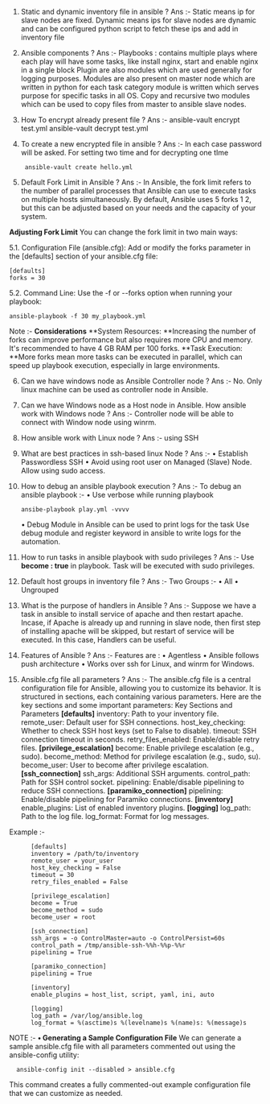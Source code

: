 1. Static and dynamic inventory file in ansible ?
Ans :- Static means ip for slave nodes are fixed.
       Dynamic means ips for slave nodes are dynamic and can be configured python script to fetch these ips and add in inventory file


2. Ansible components ?
Ans :- Playbooks : contains multiple plays where each play will have some tasks, like install nginx, start and enable nginx in a single block
       Plugin are also modules which are used generally for logging purposes.
       Modules are also present on master node which are written in python for each task category module is written which serves purpose for specific tasks in all OS.
       Copy and recursive two modules which can be used to copy files from master to ansible slave nodes.


3. How To encrypt already present file ?
Ans :-  ansible-vault encrypt test.yml
        ansible-vault decrypt test.yml


4. To create a new encrypted file in ansible ?
Ans :- In each case password will be asked. For setting two time and for decrypting one tIme

        ansible-vault create hello.yml


5. Default Fork Limit in Ansible ?
Ans :- In Ansible, the fork limit refers to the number of parallel processes that Ansible can use to execute tasks on multiple hosts simultaneously. By default, Ansible uses 5 forks 1 2, but this can be adjusted based on your needs and the capacity of your system.

**Adjusting Fork Limit**
You can change the fork limit in two main ways:

5.1. Configuration File (ansible.cfg): Add or modify the forks parameter in the [defaults] section of your ansible.cfg file:

    [defaults]
    forks = 30

5.2. Command Line: Use the -f or --forks option when running your playbook:

    ansible-playbook -f 30 my_playbook.yml

Note :-
**Considerations**
**System Resources: **Increasing the number of forks can improve performance but also requires more CPU and memory. It's recommended to have 4 GB RAM per 100 forks.
**Task Execution: **More forks mean more tasks can be executed in parallel, which can speed up playbook execution, especially in large environments.


6. Can we have windows node as Ansible Controller node ?
Ans :- No. Only linux machine can be used as controller node in Ansible.


7. Can we have Windows node as a Host node in Ansible. How ansible work with Windows node ?
Ans :- Controller node will be able to connect with Window node using winrm.


8. How ansible work with Linux node ?
Ans :- using SSH


9. What are best practices in ssh-based linux Node ?
Ans :- 	• Establish Passwordless SSH
       	• Avoid using root user on Managed (Slave) Node. Allow using sudo access.

10. How to debug an ansible playbook execution ?
Ans :- To debug an ansible playbook :-
	• Use verbose while running playbook
	
        ansibe-playbook play.yml -vvvv
	 • Debug Module in Ansible can be used to print logs for the task
	Use debug module and register keyword in ansible to write logs for the automation.


11. How to run tasks in ansible playbook with sudo privileges ?
Ans :- Use **become : true** in playbook. Task will be executed with sudo privileges.


12. Default host groups in inventory file ?
Ans :- Two Groups :-
	• All
	• Ungrouped


13. What is the purpose of handlers in Ansible ?
Ans :- Suppose we have a task in ansible to install service of apache and then restart apache. Incase, if Apache is already up and running in slave node, then first step of installing apache will be skipped, but restart of service will be executed.
In this case, Handlers can be useful.


14. Features of Ansible ?
Ans :- Features are :
	• Agentless 
	• Ansible follows push architecture
	• Works over ssh for Linux, and winrm for Windows.


15. Ansible.cfg file all parameters ?
Ans :- The ansible.cfg file is a central configuration file for Ansible, allowing you to customize its behavior. It is structured in sections, each containing various parameters.
       Here are the key sections and some important parameters:
    Key Sections and Parameters
    **[defaults]**
        inventory: Path to your inventory file.
        remote_user: Default user for SSH connections.
        host_key_checking: Whether to check SSH host keys (set to False to disable).
        timeout: SSH connection timeout in seconds.
        retry_files_enabled: Enable/disable retry files.
    **[privilege_escalation]**
        become: Enable privilege escalation (e.g., sudo).
        become_method: Method for privilege escalation (e.g., sudo, su).
        become_user: User to become after privilege escalation.
    **[ssh_connection]**
        ssh_args: Additional SSH arguments.
        control_path: Path for SSH control socket.
        pipelining: Enable/disable pipelining to reduce SSH connections.
    **[paramiko_connection]**
        pipelining: Enable/disable pipelining for Paramiko connections.
    **[inventory]**
        enable_plugins: List of enabled inventory plugins.
    **[logging]**
        log_path: Path to the log file.
        log_format: Format for log messages.

Example :-
          
          [defaults]
          inventory = /path/to/inventory
          remote_user = your_user
          host_key_checking = False
          timeout = 30
          retry_files_enabled = False

          [privilege_escalation]
          become = True
          become_method = sudo
          become_user = root
          
          [ssh_connection]
          ssh_args = -o ControlMaster=auto -o ControlPersist=60s
          control_path = /tmp/ansible-ssh-%%h-%%p-%%r
          pipelining = True
          
          [paramiko_connection]
          pipelining = True
          
          [inventory]
          enable_plugins = host_list, script, yaml, ini, auto
          
          [logging]
          log_path = /var/log/ansible.log
          log_format = %(asctime)s %(levelname)s %(name)s: %(message)s


NOTE :- 
**• Generating a Sample Configuration File**
We can generate a sample ansible.cfg file with all parameters commented out using the ansible-config utility:
      
      ansible-config init --disabled > ansible.cfg
This command creates a fully commented-out example configuration file that we can customize as needed.
